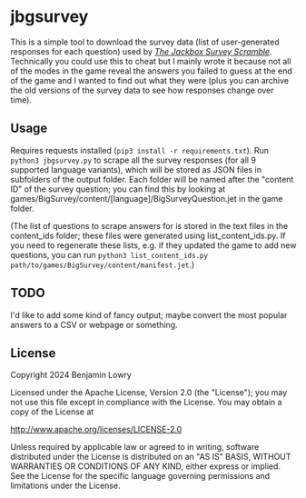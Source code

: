# jbgsurvey

This is a simple tool to download the survey data (list of user-generated
responses for each question) used by [*The Jackbox Survey Scramble*][jbgs].
Technically you could use this to cheat but I mainly wrote it because not all of
the modes in the game reveal the answers you failed to guess at the end of the
game and I wanted to find out what they were (plus you can archive the old
versions of the survey data to see how responses change over time).

[jbgs]: https://www.jackboxgames.com/games/the-jackbox-survey-scramble

## Usage

Requires requests installed (``pip3 install -r requirements.txt``). Run
``python3 jbgsurvey.py`` to scrape all the survey responses (for all 9 supported
language variants), which will be stored as JSON files in subfolders of the
output folder. Each folder will be named after the "content ID" of the survey
question; you can find this by looking at
games/BigSurvey/content/[language]/BigSurveyQuestion.jet in the game folder.

(The list of questions to scrape answers for is stored in the text files in the
content_ids folder; these files were generated using list_content_ids.py. If you
need to regenerate these lists, e.g. if they updated the game to add new
questions, you can run ``python3 list_content_ids.py
path/to/games/BigSurvey/content/manifest.jet``.)

## TODO

I'd like to add some kind of fancy output; maybe convert the most popular
answers to a CSV or webpage or something.

## License

Copyright 2024 Benjamin Lowry

Licensed under the Apache License, Version 2.0 (the "License");
you may not use this file except in compliance with the License.
You may obtain a copy of the License at

<http://www.apache.org/licenses/LICENSE-2.0>

Unless required by applicable law or agreed to in writing, software
distributed under the License is distributed on an "AS IS" BASIS,
WITHOUT WARRANTIES OR CONDITIONS OF ANY KIND, either express or implied.
See the License for the specific language governing permissions and
limitations under the License.
